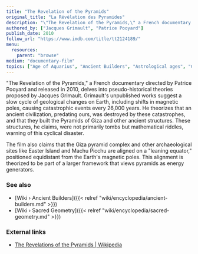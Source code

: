 ```yaml
---
title: "The Revelation of the Pyramids"
original_title: "La Révélation des Pyramides"
description: "\"The Revelation of the Pyramids,\" a French documentary directed by Patrice Pooyard and released in 2010, delves into pseudo-historical theories proposed by Jacques Grimault. Grimault's unpublished works suggest a slow cycle of geological changes on Earth, including shifts in magnetic poles, causing catastrophic events every 26,000 years. He theorizes that an ancient civilization, predating ours, was destroyed by these catastrophes, and that they built the Pyramids of Giza and other ancient structures. These structures, he claims, were not primarily tombs but mathematical riddles, warning of this cyclical disaster."
authored_by: ["Jacques Grimault", "Patrice Pooyard"]
publish_date: 2010
follow_url: "https://www.imdb.com/title/tt2124189/"
menu:
  resources:
    parent: "browse"
medium: "documentary-film"
topics: ["Age of Aquarius", "Ancient Builders", "Astrological ages", "Cataclysm", "Precession", "Pyramids", "The Tradition"]
---
```


"The Revelation of the Pyramids," a French documentary directed by Patrice Pooyard and released in 2010, delves into pseudo-historical theories proposed by Jacques Grimault. Grimault's unpublished works suggest a slow cycle of geological changes on Earth, including shifts in magnetic poles, causing catastrophic events every 26,000 years. He theorizes that an ancient civilization, predating ours, was destroyed by these catastrophes, and that they built the Pyramids of Giza and other ancient structures. These structures, he claims, were not primarily tombs but mathematical riddles, warning of this cyclical disaster.

The film also claims that the Giza pyramid complex and other archaeological sites like Easter Island and Machu Picchu are aligned on a "leaning equator," positioned equidistant from the Earth's magnetic poles. This alignment is theorized to be part of a larger framework that views pyramids as energy generators.

### See also

- [Wiki › Ancient Builders]({{< relref "wiki/encyclopedia/ancient-builders.md" >}})
- [Wiki › Sacred Geometry]({{< relref "wiki/encyclopedia/sacred-geometry.md" >}})

### External links

- [The Revelations of the Pyramids | Wikipedia](https://en.wikipedia.org/wiki/The_Revelation_of_the_Pyramids)
